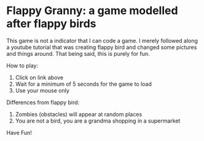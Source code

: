 # Flappy Granny: a game modelled after flappy birds
This game is not a indicator that I can code a game.
I merely followed along a youtube tutorial that was creating flappy bird and changed some pictures and things around. That being said, this is purely for fun.

How to play:
1) Click on link above
2) Wait for a minimum of 5 seconds for the game to load
3) Use your mouse only

Differences from flappy bird:
1) Zombies (obstacles) will appear at random places
2) You are not a bird, you are a grandma shopping in a supermarket

Have Fun!
